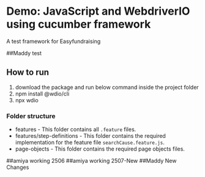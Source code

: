 # Demo: JavaScript and WebdriverIO using cucumber framework
A test framework for Easyfundraising 

##Maddy test

## How to run
1. download the package and run below command inside the project folder
2. npm install @wdio/cli
3. npx wdio

### Folder structure
- features - This folder contains all `.feature` files.
- features/step-definitions - This folder contains the required implementation for the feature file `searchCause.feature.js`.
- page-objects - This folder contains the required page objects files.


##amiya working 2506
##amiya working 2507-New
##Maddy New Changes
